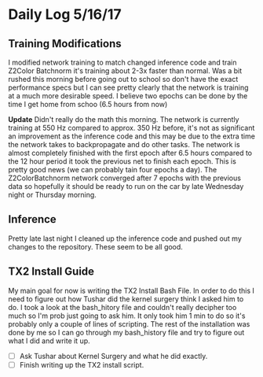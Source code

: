 # Daily Log 5/16/17

## Training Modifications

I modified network training to match changed inference code and train Z2Color Batchnorm it's training about 2-3x faster than normal. Was a bit rushed this morning before going out to school so don't have the exact performance specs but I can see pretty clearly that the network is training at a much more desirable speed. I believe two epochs can be done by the time I get home from schoo (6.5 hours from now)

**Update** Didn't really do the math this morning. The network is currently training at 550 Hz compared to approx. 350 Hz before, it's not as significant an improvement as the inference code and this may be due to the extra time the network takes to backpropagate and do other tasks. The network is almost completely finished with the first epoch after 6.5 hours compared to the 12 hour period it took the previous net to finish each epoch. This is pretty good news (we can probably tain four epochs a day). The Z2ColorBatchnorm network converged after 7 epochs with the previous data so hopefully it should be ready to run on the car by late Wednesday night or Thursday morning.

## Inference

Pretty late last night I cleaned up the inference code and pushed out my changes to the repository. These seem to be all good.


## TX2 Install Guide

My main goal for now is writing the TX2 Install Bash File. In order to do this I need to figure out how Tushar did the kernel surgery think I asked him to do. I took a look at the bash_hitory file and couldn't really decipher too much so I'm prob just going to ask him. It only took him 1 min to do so it's probably only a couple of lines of scripting. The rest of the installation was done by me so I can go through my bash_history file and try to figure out what I did and write it up.

- [ ] Ask Tushar about Kernel Surgery and what he did exactly.
- [ ] Finish writing up the TX2 install script.
